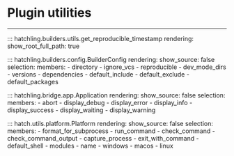 # Plugin utilities

-----

::: hatchling.builders.utils.get_reproducible_timestamp
    rendering:
      show_root_full_path: true

::: hatchling.builders.config.BuilderConfig
    rendering:
      show_source: false
    selection:
      members:
      - directory
      - ignore_vcs
      - reproducible
      - dev_mode_dirs
      - versions
      - dependencies
      - default_include
      - default_exclude
      - default_packages

::: hatchling.bridge.app.Application
    rendering:
      show_source: false
    selection:
      members:
      - abort
      - display_debug
      - display_error
      - display_info
      - display_success
      - display_waiting
      - display_warning

::: hatch.utils.platform.Platform
    rendering:
      show_source: false
    selection:
      members:
      - format_for_subprocess
      - run_command
      - check_command
      - check_command_output
      - capture_process
      - exit_with_command
      - default_shell
      - modules
      - name
      - windows
      - macos
      - linux
